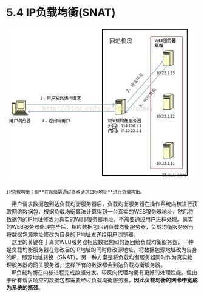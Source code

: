 # 5.4 IP负载均衡\(SNAT\)

![](../../.gitbook/assets/image%20%2855%29.png)

    IP负载均衡：即**在网络层通过修改请求目标地址**进行负载均衡。  
　用户请求数据包到达负载均衡服务器后，负载均衡服务器在操作系统内核进行获取网络数据包，根据负载均衡算法计算得到一台真实的WEB服务器地址，然后将数据包的IP地址修改为真实的WEB服务器地址，不需要通过用户进程处理。真实的WEB服务器处理完毕后，相应数据包回到负载均衡服务器，负载均衡服务器再将数据包源地址修改为自身的IP地址发送给用户浏览器。  
　这里的关键在于真实WEB服务器相应数据包如何返回给负载均衡服务器，一种是负载均衡服务器在修改目的IP地址的同时修改源地址，将数据包源地址改为自身的IP，即源地址转换（SNAT），另一种方案是将负载均衡服务器同时作为真实物理服务器的网关服务器，这样所有的数据都会到达负载均衡服务器。  
　IP负载均衡在内核进程完成数据分发，较反向代理均衡有更好的处理性能。但由于所有请求响应的数据包都需要经过负载均衡服务器，**因此负载均衡的网卡带宽成为系统的瓶颈**。

